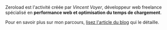 Zeroload est l'activité créée par *Vincent Voyer*,
développeur web freelance spécialisé en <strong>performance web et optimisation du temps de chargement</strong>.

Pour en savoir plus sur mon parcours,
[lisez l'article du blog](/blog/vincent%20voyer,%20d%C3%A9veloppeur%20web%20paris/ "développeur web freelance") qui le détaille.